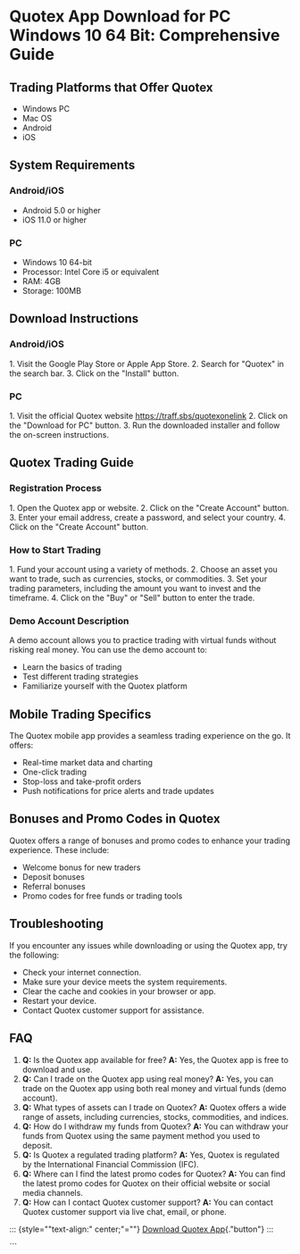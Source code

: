 # Quotex App Download for PC Windows 10 64 Bit: Comprehensive Guide

## Trading Platforms that Offer Quotex

-   Windows PC
-   Mac OS
-   Android
-   iOS

## System Requirements

### Android/iOS

-   Android 5.0 or higher
-   iOS 11.0 or higher

### PC

-   Windows 10 64-bit
-   Processor: Intel Core i5 or equivalent
-   RAM: 4GB
-   Storage: 100MB

## Download Instructions

### Android/iOS

1\. Visit the Google Play Store or Apple App Store. 2. Search for
"Quotex" in the search bar. 3. Click on the "Install"
button.

### PC

1\. Visit the official Quotex website https://traff.sbs/quotexonelink 2.
Click on the "Download for PC" button. 3. Run the downloaded
installer and follow the on-screen instructions.

## Quotex Trading Guide

### Registration Process

1\. Open the Quotex app or website. 2. Click on the "Create
Account" button. 3. Enter your email address, create a password, and
select your country. 4. Click on the "Create Account" button.

### How to Start Trading

1\. Fund your account using a variety of methods. 2. Choose an asset you
want to trade, such as currencies, stocks, or commodities. 3. Set your
trading parameters, including the amount you want to invest and the
timeframe. 4. Click on the "Buy" or "Sell" button to enter
the trade.

### Demo Account Description

A demo account allows you to practice trading with virtual funds without
risking real money. You can use the demo account to:

-   Learn the basics of trading
-   Test different trading strategies
-   Familiarize yourself with the Quotex platform

## Mobile Trading Specifics

The Quotex mobile app provides a seamless trading experience on the go.
It offers:

-   Real-time market data and charting
-   One-click trading
-   Stop-loss and take-profit orders
-   Push notifications for price alerts and trade updates

## Bonuses and Promo Codes in Quotex

Quotex offers a range of bonuses and promo codes to enhance your trading
experience. These include:

-   Welcome bonus for new traders
-   Deposit bonuses
-   Referral bonuses
-   Promo codes for free funds or trading tools

## Troubleshooting

If you encounter any issues while downloading or using the Quotex app,
try the following:

-   Check your internet connection.
-   Make sure your device meets the system requirements.
-   Clear the cache and cookies in your browser or app.
-   Restart your device.
-   Contact Quotex customer support for assistance.

## FAQ

1.  **Q:** Is the Quotex app available for free? **A:** Yes, the Quotex
    app is free to download and use.
2.  **Q:** Can I trade on the Quotex app using real money? **A:** Yes,
    you can trade on the Quotex app using both real money and virtual
    funds (demo account).
3.  **Q:** What types of assets can I trade on Quotex? **A:** Quotex
    offers a wide range of assets, including currencies, stocks,
    commodities, and indices.
4.  **Q:** How do I withdraw my funds from Quotex? **A:** You can
    withdraw your funds from Quotex using the same payment method you
    used to deposit.
5.  **Q:** Is Quotex a regulated trading platform? **A:** Yes, Quotex is
    regulated by the International Financial Commission (IFC).
6.  **Q:** Where can I find the latest promo codes for Quotex? **A:**
    You can find the latest promo codes for Quotex on their official
    website or social media channels.
7.  **Q:** How can I contact Quotex customer support? **A:** You can
    contact Quotex customer support via live chat, email, or phone.

::: {style=""text-align:" center;"=""}
[Download Quotex
App](\%22https://traff.sbs/quotexonelink\%22){."button"}
:::

\`\`\`

